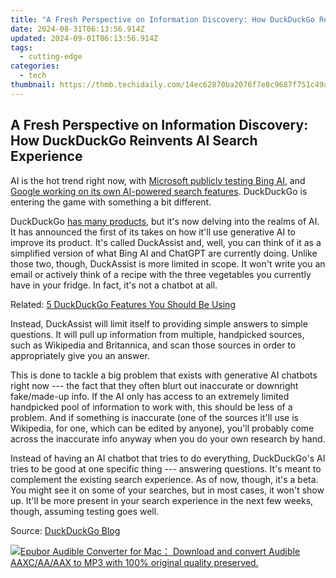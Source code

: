 ```yaml
---
title: "A Fresh Perspective on Information Discovery: How DuckDuckGo Reinvents AI Search Experience"
date: 2024-08-31T06:13:56.914Z
updated: 2024-09-01T06:13:56.914Z
tags:
  - cutting-edge
categories:
  - tech
thumbnail: https://thmb.techidaily.com/14ec62870ba2076f7e8c9687f751c49a66df2b130718dc75492a59a5c4cfcb22.jpg
---
```


## A Fresh Perspective on Information Discovery: How DuckDuckGo Reinvents AI Search Experience

AI is the hot trend right now, with [Microsoft publicly testing Bing AI](https://driver-download.techidaily.com/seamless-driver-installation-for-epson-devices-on-your-pc-with-windows/), and [Google working on its own AI-powered search features](https://sim-unlock.techidaily.com/in-2024-android-unlock-code-sim-unlock-your-realme-gt-3-phone-and-remove-locked-screen-by-drfone-android/). DuckDuckGo is entering the game with something a bit different.

 DuckDuckGo [has many products](https://fox-blue.techidaily.com/updated-find-your-got-ringtone-leading-online-retailers/), but it's now delving into the realms of AI. It has announced the first of its takes on how it'll use generative AI to improve its product. It's called DuckAssist and, well, you can think of it as a simplified version of what Bing AI and ChatGPT are currently doing. Unlike those two, though, DuckAssist is more limited in scope. It won't write you an email or actively think of a recipe with the three vegetables you currently have in your fridge. In fact, it's not a chatbot at all.

Related: [5 DuckDuckGo Features You Should Be Using](https://program-issues.techidaily.com/guide-to-resolve-avatar-frontiers-of-pandora-unavailable-issue/) 

 Instead, DuckAssist will limit itself to providing simple answers to simple questions. It will pull up information from multiple, handpicked sources, such as Wikipedia and Britannica, and scan those sources in order to appropriately give you an answer.

 This is done to tackle a big problem that exists with generative AI chatbots right now --- the fact that they often blurt out inaccurate or downright fake/made-up info. If the AI only has access to an extremely limited handpicked pool of information to work with, this should be less of a problem. And if something is inaccurate (one of the sources it'll use is Wikipedia, for one, which can be edited by anyone), you'll probably come across the inaccurate info anyway when you do your own research by hand.

 Instead of having an AI chatbot that tries to do everything, DuckDuckGo's AI tries to be good at one specific thing --- answering questions. It's meant to complement the existing search experience. As of now, though, it's a beta. You might see it on some of your searches, but in most cases, it won't show up. It'll be more present in your search experience in the next few weeks, though, assuming testing goes well.

 Source: [DuckDuckGo Blog](https://spreadprivacy.com/duckassist-launch/)

<ins class="adsbygoogle"
     style="display:block"
     data-ad-format="autorelaxed"
     data-ad-client="ca-pub-7571918770474297"
     data-ad-slot="1223367746"></ins>



<ins class="adsbygoogle"
     style="display:block"
     data-ad-client="ca-pub-7571918770474297"
     data-ad-slot="8358498916"
     data-ad-format="auto"
     data-full-width-responsive="true"></ins>



<!-- affiliate ads begin -->
<a href="https://secure.2checkout.com/order/checkout.php?PRODS=4713565&QTY=1&AFFILIATE=108875&CART=1"><img src="https://www.epubor.com/images/uppic/audible-converter-interface.png" border="0">Epubor Audible Converter for Mac： Download and convert Audible AAXC/AA/AAX to MP3 with 100% original quality preserved.</a>
<!-- affiliate ads end -->